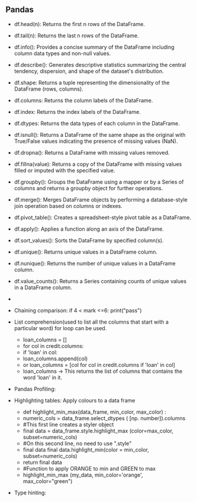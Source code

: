 ## Pandas
- df.head(n): Returns the first n rows of the DataFrame.
- df.tail(n): Returns the last n rows of the DataFrame.
- df.info(): Provides a concise summary of the DataFrame including column data types and non-null values.
- df.describe(): Generates descriptive statistics summarizing the central tendency, dispersion, and shape of the dataset's distribution.
- df.shape: Returns a tuple representing the dimensionality of the DataFrame (rows, columns).
- df.columns: Returns the column labels of the DataFrame.
- df.index: Returns the index labels of the DataFrame.
- df.dtypes: Returns the data types of each column in the DataFrame.
- df.isnull(): Returns a DataFrame of the same shape as the original with True/False values indicating the presence of missing values (NaN).
- df.dropna(): Returns a DataFrame with missing values removed.
- df.fillna(value): Returns a copy of the DataFrame with missing values filled or imputed with the specified value.
- df.groupby(): Groups the DataFrame using a mapper or by a Series of columns and returns a groupby object for further operations.
- df.merge(): Merges DataFrame objects by performing a database-style join operation based on columns or indexes.
- df.pivot_table(): Creates a spreadsheet-style pivot table as a DataFrame.
- df.apply(): Applies a function along an axis of the DataFrame.
- df.sort_values(): Sorts the DataFrame by specified column(s).
- df.unique(): Returns unique values in a DataFrame column.
- df.nunique(): Returns the number of unique values in a DataFrame column.
- df.value_counts(): Returns a Series containing counts of unique values in a DataFrame column.
- 




- Chaining comparison: if 4 < mark <=6: print("pass")
- List comprehension(used to list all the columns that start with a particular word) for loop can be used. 
    - loan_columns = [] 
    - for col in credit.columns:
    - if 'loan' in col:
    - loan_columns.append(col)
    - or loan_columns = [col for col in credit.columns if 'loan' in col]
    - loan_columns -> This returns the list of columns that contains the word 'loan' in it.
-  Pandas Profiling:
-  Highlighting tables: Apply colours to a data frame
    - def highlight_min_max(data_frame, min_color, max_color) : 
    - numeric_cols = data_frame.select_dtypes ( [np. number]).columns
    - #This first line creates a styler object
    - final data = data_frame.style.highlight_max (color=max_color, subset=numeric_cols)
    - #On this second line, no need to use ".style"
    - final data final data.highlight_min(color = min_color, subset=numeric_cols) 
    - return final data
    - #Function to apply ORANGE to min and GREEN to max
    - highlight_min_max (my_data, min_color='orange', max_color="green")
- Type hinting:
